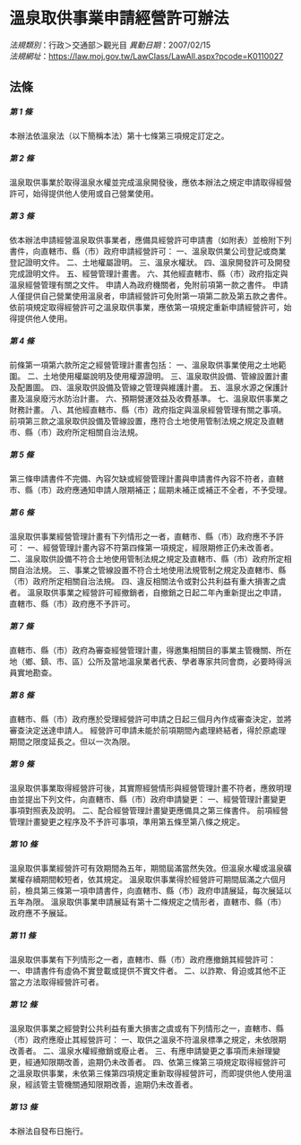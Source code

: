 # 溫泉取供事業申請經營許可辦法

*法規類別*：行政＞交通部＞觀光目
*異動日期*：2007/02/15  
*法規網址*：https://law.moj.gov.tw/LawClass/LawAll.aspx?pcode=K0110027



## 法條
##### 第 1 條
本辦法依溫泉法（以下簡稱本法）第十七條第三項規定訂定之。

##### 第 2 條
溫泉取供事業於取得溫泉水權並完成溫泉開發後，應依本辦法之規定申請取得經營許可，始得提供他人使用或自己營業使用。

##### 第 3 條
依本辦法申請經營溫泉取供事業者，應備具經營許可申請書（如附表）並檢附下列書件，向直轄市、縣（市）政府申請經營許可：
一、溫泉取供業公司登記或商業登記證明文件。
二、土地權屬證明。
三、溫泉水權狀。
四、溫泉開發許可及開發完成證明文件。
五、經營管理計畫書。
六、其他經直轄市、縣（市）政府指定與溫泉經營管理有關之文件。
申請人為政府機關者，免附前項第一款之書件。
申請人僅提供自己營業使用溫泉者，申請經營許可免附第一項第二款及第五款之書件。
依前項規定取得經營許可之溫泉取供事業，應依第一項規定重新申請經營許可，始得提供他人使用。

##### 第 4 條
前條第一項第六款所定之經營管理計畫書包括：
一、溫泉取供事業使用之土地範圍。
二、土地使用權屬說明及使用權源證明。
三、溫泉取供設備、管線設置計畫及配置圖。
四、溫泉取供設備及管線之管理與維護計畫。
五、溫泉水源之保護計畫及溫泉廢污水防治計畫。
六、預期營運效益及收費基準。
七、溫泉取供事業之財務計畫。
八、其他經直轄市、縣（市）政府指定與溫泉經營管理有關之事項。
前項第三款之溫泉取供設備及管線設置，應符合土地使用管制法規之規定及直轄市、縣（市）政府所定相關自治法規。

##### 第 5 條
第三條申請書件不完備、內容欠缺或經營管理計畫與申請書件內容不符者，直轄市、縣（市）政府應通知申請人限期補正；屆期未補正或補正不全者，不予受理。

##### 第 6 條
溫泉取供事業經營管理計畫有下列情形之一者，直轄市、縣（市）政府應不予許可：
一、經營管理計畫內容不符第四條第一項規定，經限期修正仍未改善者。
二、溫泉取供設備不符合土地使用管制法規之規定及直轄市、縣（市）政府所定相關自治法規。
三、事業之管線設置不符合土地使用法規管制之規定及直轄市、縣（市）政府所定相關自治法規。
四、違反相關法令或對公共利益有重大損害之虞者。
溫泉取供事業之經營許可經撤銷者，自撤銷之日起二年內重新提出之申請，直轄市、縣（市）政府應不予許可。

##### 第 7 條
直轄市、縣（市）政府為審查經營管理計畫，得邀集相關目的事業主管機關、所在地（鄉、鎮、市、區）公所及當地溫泉業者代表、學者專家共同會商，必要時得派員實地勘查。

##### 第 8 條
直轄市、縣（市）政府應於受理經營許可申請之日起三個月內作成審查決定，並將審查決定送達申請人。
經營許可申請未能於前項期間內處理終結者，得於原處理期間之限度延長之。但以一次為限。

##### 第 9 條
溫泉取供事業取得經營許可後，其實際經營情形與經營管理計畫不符者，應敘明理由並提出下列文件，向直轄市、縣（市）政府申請變更：
一、經營管理計畫變更事項對照表及說明。
二、配合經營管理計畫變更應備具之第三條書件。
前項經營管理計畫變更之程序及不予許可事項，準用第五條至第八條之規定。

##### 第 10 條
溫泉取供事業經營許可有效期間為五年，期間屆滿當然失效。但溫泉水權或溫泉礦業權存續期間較短者，依其規定。
溫泉取供事業得於經營許可期間屆滿之六個月前，檢具第三條第一項申請書件，向直轄市、縣（市）政府申請展延，每次展延以五年為限。
溫泉取供事業申請展延有第十二條規定之情形者，直轄市、縣（市）政府應不予展延。

##### 第 11 條
溫泉取供事業有下列情形之一者，直轄市、縣（市）政府應撤銷其經營許可：
一、申請書件有虛偽不實登載或提供不實文件者。
二、以詐欺、脅迫或其他不正當之方法取得經營許可者。

##### 第 12 條
溫泉取供事業之經營對公共利益有重大損害之虞或有下列情形之一，直轄市、縣（市）政府應廢止其經營許可：
一、取供之溫泉不符溫泉標準之規定，未依限期改善者。
二、溫泉水權經撤銷或廢止者。
三、有應申請變更之事項而未辦理變更，經通知限期改善，逾期仍未改善者。
四、依第三條第三項規定取得經營許可之溫泉取供事業，未依第三條第四項規定重新取得經營許可，而即提供他人使用溫泉，經該管主管機關通知限期改善，逾期仍未改善者。

##### 第 13 條
本辦法自發布日施行。


